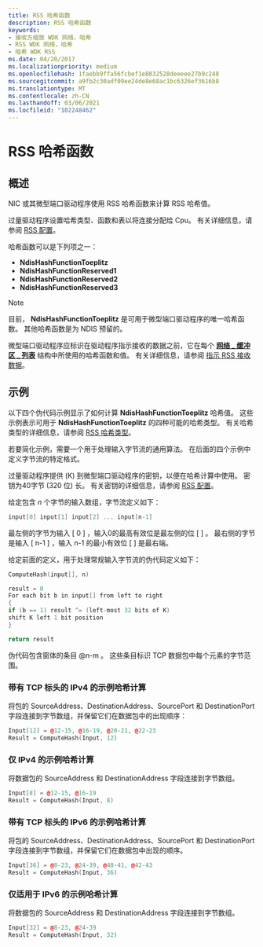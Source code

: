 ```yaml
---
title: RSS 哈希函数
description: RSS 哈希函数
keywords:
- 接收方缩放 WDK 网络，哈希
- RSS WDK 网络，哈希
- 哈希 WDK RSS
ms.date: 04/20/2017
ms.localizationpriority: medium
ms.openlocfilehash: 1faebb9ffa56fcbef1e8832528deeeee27b9c248
ms.sourcegitcommit: a9fb2c30adf09ee24de8e68ac1bc6326ef3616b8
ms.translationtype: MT
ms.contentlocale: zh-CN
ms.lasthandoff: 03/06/2021
ms.locfileid: "102248462"
---
```

# <a name="rss-hashing-functions"></a>RSS 哈希函数


## <a name="overview"></a>概述

NIC 或其微型端口驱动程序使用 RSS 哈希函数来计算 RSS 哈希值。

过量驱动程序设置哈希类型、函数和表以将连接分配给 Cpu。 有关详细信息，请参阅 [RSS 配置](rss-configuration.md)。

哈希函数可以是下列项之一：

- **NdisHashFunctionToeplitz**
- **NdisHashFunctionReserved1**
- **NdisHashFunctionReserved2**
- **NdisHashFunctionReserved3**

>[!NOTE]
> 目前， **NdisHashFunctionToeplitz** 是可用于微型端口驱动程序的唯一哈希函数。 其他哈希函数是为 NDIS 预留的。 

微型端口驱动程序应标识在驱动程序指示接收的数据之前，它在每个 [**网络 \_ 缓冲区 \_ 列表**](/windows-hardware/drivers/ddi/nbl/ns-nbl-net_buffer_list) 结构中所使用的哈希函数和值。 有关详细信息，请参阅 [指示 RSS 接收数据](indicating-rss-receive-data.md)。

## <a name="examples"></a>示例

以下四个伪代码示例显示了如何计算 **NdisHashFunctionToeplitz** 哈希值。 这些示例表示可用于 **NdisHashFunctionToeplitz** 的四种可能的哈希类型。 有关哈希类型的详细信息，请参阅 [RSS 哈希类型](rss-hashing-types.md)。

若要简化示例，需要一个用于处理输入字节流的通用算法。 在后面的四个示例中定义字节流的特定格式。

过量驱动程序提供 (K) 到微型端口驱动程序的密钥，以便在哈希计算中使用。 密钥为40字节 (320 位) 长。 有关密钥的详细信息，请参阅 [RSS 配置](rss-configuration.md)。

给定包含 *n* 个字节的输入数组，字节流定义如下：

```c++
input[0] input[1] input[2] ... input[n-1]
```

最左侧的字节为输入 \[ 0 \] ，输入0的最高有效位是最左侧的位 \[ \] 。 最右侧的字节是输入 \[ n-1 \] ，输入 n-1 的最小有效位 \[ \] 是最右端。

给定前面的定义，用于处理常规输入字节流的伪代码定义如下：

```c++
ComputeHash(input[], n)

result = 0
For each bit b in input[] from left to right
{
if (b == 1) result ^= (left-most 32 bits of K)
shift K left 1 bit position
}

return result
```

伪代码包含窗体的条目 @n-m 。 这些条目标识 TCP 数据包中每个元素的字节范围。

### <a name="example-hash-calculation-for-ipv4-with-the-tcp-header"></a>带有 TCP 标头的 IPv4 的示例哈希计算

将包的 SourceAddress、DestinationAddress、SourcePort 和 DestinationPort 字段连接到字节数组，并保留它们在数据包中的出现顺序：

```c++
Input[12] = @12-15, @16-19, @20-21, @22-23
Result = ComputeHash(Input, 12)
```

### <a name="example-hash-calculation-for-ipv4-only"></a>仅 IPv4 的示例哈希计算

将数据包的 SourceAddress 和 DestinationAddress 字段连接到字节数组。

```c++
Input[8] = @12-15, @16-19
Result = ComputeHash(Input, 8) 
```

### <a name="example-hash-calculation-for-ipv6-with-the-tcp-header"></a>带有 TCP 标头的 IPv6 的示例哈希计算

将包的 SourceAddress、DestinationAddress、SourcePort 和 DestinationPort 字段连接到字节数组，并保留它们在数据包中出现的顺序。

```c++
Input[36] = @8-23, @24-39, @40-41, @42-43
Result = ComputeHash(Input, 36)
```

### <a name="example-hash-calculation-for-ipv6-only"></a>仅适用于 IPv6 的示例哈希计算

将数据包的 SourceAddress 和 DestinationAddress 字段连接到字节数组。

```c++
Input[32] = @8-23, @24-39
Result = ComputeHash(Input, 32)
```

 

